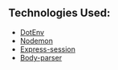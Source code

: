 ## Technologies Used:

* [DotEnv](https://www.npmjs.com/package/dotenv)
* [Nodemon](https://www.npmjs.com/package/nodemon)
* [Express-session](https://www.npmjs.com/package/express-session)
* [Body-parser](https://www.npmjs.com/package/body-parser)


